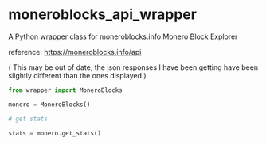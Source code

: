 # moneroblocks_api_wrapper
A Python wrapper class for moneroblocks.info Monero Block Explorer

reference: https://moneroblocks.info/api

( This may be out of date, the json responses I have been getting have been slightly different than the ones displayed )

```python
from wrapper import MoneroBlocks

monero = MoneroBlocks()

# get stats

stats = monero.get_stats()

```

